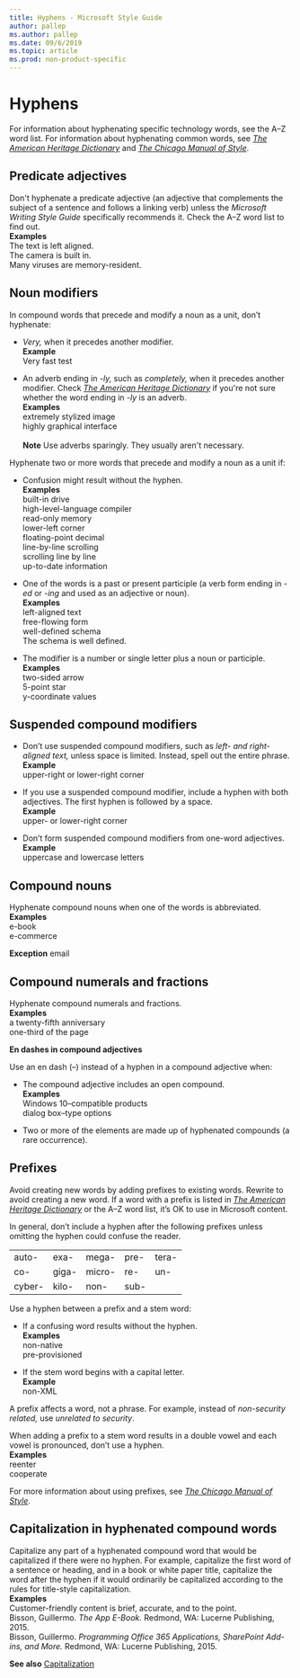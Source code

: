 ```yaml
---
title: Hyphens - Microsoft Style Guide
author: pallep
ms.author: pallep
ms.date: 09/6/2019
ms.topic: article
ms.prod: non-product-specific
---
```


# Hyphens

For information about hyphenating specific technology words, see the A–Z word list. For information about hyphenating common words, see [*The American Heritage Dictionary*](https://ahdictionary.com/) and [*The Chicago Manual of Style*](https://www.chicagomanualofstyle.org/home.html).

## Predicate adjectives

Don't hyphenate a predicate adjective (an adjective that complements the subject of a sentence and follows a linking verb) unless the *Microsoft Writing Style Guide* specifically recommends it. Check the A–Z word list to find out.<br />
**Examples**  
The text is left aligned.  
The camera is built in.  
Many viruses are memory-resident.  

## Noun modifiers

In compound words that precede and modify a noun as a unit, don’t hyphenate:

  - *Very,* when it precedes another modifier.  
   **Example**  
   Very fast test  
   
  - An adverb ending in *-ly,* such as *completely,* when it precedes another modifier. Check [*The American Heritage Dictionary*](https://ahdictionary.com/) if you're not sure whether the word ending in *-ly* is an adverb.<br />
   **Examples**  
   extremely stylized image  
   highly graphical interface  <br /><br />
   **Note** Use adverbs sparingly. They usually aren't necessary.  

Hyphenate two or more words that precede and modify a noun as a unit if:

  - Confusion might result without the hyphen.<br />
	**Examples**  
	built-in drive  
	high-level-language compiler  
	read-only memory  
	lower-left corner  
	floating-point decimal  
	line-by-line scrolling  
	scrolling line by line  
	up-to-date information 

  - One of the words is a past or present participle (a verb form ending in *-ed* or -*ing* and used as an adjective or noun).<br />
	**Examples**  
	left-aligned text  
	free-flowing form  
	well-defined schema  
	The schema is well defined.  

  - The modifier is a number or single letter plus a noun or participle.<br />
	**Examples**  
	two-sided arrow   
	5-point star  
	y-coordinate values

## Suspended compound modifiers

  - Don’t use suspended compound modifiers, such as *left- and right-aligned text,* unless space is limited. Instead, spell out the entire phrase.<br />
	**Example**  
	upper-right or lower-right corner

  - If you use a suspended compound modifier, include a hyphen with both adjectives. The first hyphen is followed by a space.<br />
	**Example**  
	upper- or lower-right corner

  - Don’t form suspended compound modifiers from one-word adjectives. <br />
	**Example**  
	uppercase and lowercase letters

## Compound nouns

Hyphenate compound nouns when one of the words is abbreviated.<br />
**Examples**  
e-book  
e-commerce  

**Exception** email

## Compound numerals and fractions

Hyphenate compound numerals and fractions.<br />
**Examples**  
a twenty-fifth anniversary  
one-third of the page  

**En dashes in compound adjectives**

Use an en dash (–) instead of a hyphen in a compound adjective when:

  - The compound adjective includes an open compound.<br />
	**Examples**  
	Windows 10–compatible products  
	dialog box–type options  

  - Two or more of the elements are made up of hyphenated compounds (a rare occurrence). 

## Prefixes

Avoid creating new words by adding prefixes to existing words. Rewrite to avoid creating a new word. If a word with a prefix is listed in [*The American Heritage Dictionary*](https://ahdictionary.com/) or the A–Z word list, it’s OK to use in Microsoft content. 

In general, don’t include a hyphen after the following prefixes unless omitting the hyphen could confuse the reader.

|  |  |  | |  |
| ------ | ----- | ------ | ---- | ----- |
| auto-  | exa-  | mega-  | pre- | tera- |
| co-   | giga- | micro- | re-  | un-  |
| cyber- | kilo- | non-  | sub- |  |

Use a hyphen between a prefix and a stem word:

  - If a confusing word results without the hyphen.<br />
    **Examples**  
    non-native  
    pre-provisioned
  
  - If the stem word begins with a capital letter. <br />
    **Example**  
    non-XML  

A prefix affects a word, not a phrase. For example, instead of *non-security related,* use *unrelated to security*.

When adding a prefix to a stem word results in a double vowel and each vowel is pronounced, don’t use a hyphen. <br />
**Examples**  
reenter  
cooperate  

For more information about using prefixes, see [*The Chicago Manual of Style*](https://www.chicagomanualofstyle.org/home.html).

## Capitalization in hyphenated compound words

Capitalize any part of a hyphenated compound word that would be capitalized if there were no hyphen. For example, 
capitalize the first word of a sentence or heading, and in a book or white paper title, capitalize the word after 
the hyphen if it would ordinarily be capitalized according to the rules for title-style capitalization.<br />
**Examples**  
Customer-friendly content is brief, accurate, and to the point.  
Bisson, Guillermo. *The App E-Book.* Redmond, WA: Lucerne Publishing, 2015.  
Bisson, Guillermo. *Programming Office 365 Applications, SharePoint Add-ins, and More.* Redmond, WA: Lucerne Publishing, 2015.  

**See also** [Capitalization](~/capitalization.md)
